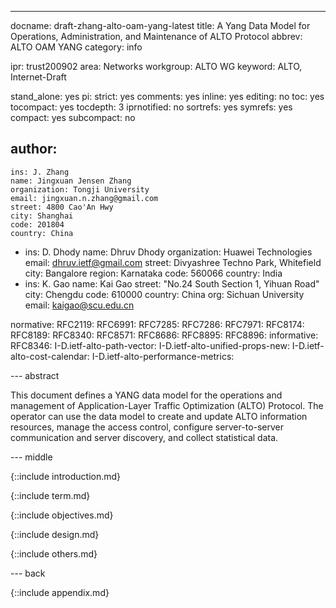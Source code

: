 ---
docname: draft-zhang-alto-oam-yang-latest
title: A Yang Data Model for Operations, Administration, and Maintenance of ALTO Protocol
abbrev: ALTO OAM YANG
category: info

ipr: trust200902
area: Networks
workgroup: ALTO WG
keyword: ALTO, Internet-Draft

stand_alone: yes
pi:
  strict: yes
  comments: yes
  inline: yes
  editing: no
  toc: yes
  tocompact: yes
  tocdepth: 3
  iprnotified: no
  sortrefs: yes
  symrefs: yes
  compact: yes
  subcompact: no

author:
 -
    ins: J. Zhang
    name: Jingxuan Jensen Zhang
    organization: Tongji University
    email: jingxuan.n.zhang@gmail.com
    street: 4800 Cao'An Hwy
    city: Shanghai
    code: 201804
    country: China
 -
    ins: D. Dhody
    name: Dhruv Dhody
    organization: Huawei Technologies
    email: dhruv.ietf@gmail.com
    street: Divyashree Techno Park, Whitefield
    city: Bangalore
    region: Karnataka
    code: 560066
    country: India
 -
    ins: K. Gao
    name: Kai Gao
    street: "No.24 South Section 1, Yihuan Road"
    city: Chengdu
    code: 610000
    country: China
    org: Sichuan University
    email: kaigao@scu.edu.cn

normative:
  RFC2119:
  RFC6991:
  RFC7285:
  RFC7286:
  RFC7971:
  RFC8174:
  RFC8189:
  RFC8340:
  RFC8571:
  RFC8686:
  RFC8895:
  RFC8896:
informative:
  RFC8346:
  I-D.ietf-alto-path-vector:
  I-D.ietf-alto-unified-props-new:
  I-D.ietf-alto-cost-calendar:
  I-D.ietf-alto-performance-metrics:

--- abstract

This document defines a YANG data model for the operations and management of
Application-Layer Traffic Optimization (ALTO) Protocol. The operator can use
the data model to create and update ALTO information resources, manage the
access control, configure server-to-server communication and server discovery,
and collect statistical data.

--- middle

{::include introduction.md}

{::include term.md}

{::include objectives.md}

{::include design.md}

{::include others.md}

--- back

{::include appendix.md}
